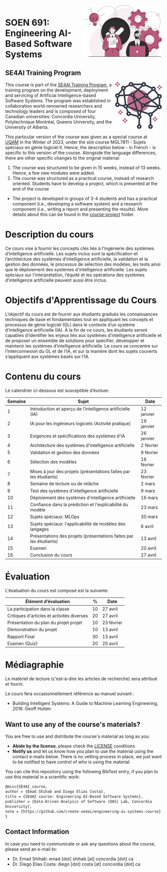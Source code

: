 <img style="float: right;" src="images/component_engineering.svg" alt="EngineeringAISystems" width="250"/>

# SOEN 691: Engineering AI-Based Software Systems

## SE4AI Training Program

<img style="float:right;" align="right" src="images/logo.svg" alt="SE4AI" width="150"/> 

This course is part of the [SE4AI Training Program](https://www.se4ai.org/), a training program on the development, deployment and servicing of Artificial Intelligence-based Software Systems. The program was established in collaboration world-renowned researchers and technology leaders and is composed of four Canadian universities: Concordia University, Polytechnique Montréal, Queens University, and the University of Alberta.  

This particular version of the course was given as a special course at [UQAM](www.uqam.ca) in the Winter of 2023, under the slot course MGL7811 - Sujets spéciaux en génie logiciel II.
Hence, the description below - in French - is specific to this version of the course.
Alongside the language differences, there are other specific changes to the original material: 
1. The course was structured to be given in 15 weeks, instead of 13 weeks. Hence, a few new modules were added.
2. The course was structured as a practical course, instead of research oriented. Students have to develop a project, which is presented at the end of the course
 * The project is developed in groups of 3-4 students and has a practical component (i.e., developing a software system) and a research component (i.e., writing a report and presenting the results). More details about this can be found in the [course-project](./course-project) folder.



# Description du cours

Ce cours vise à fournir les concepts clés liés à l'ingénierie des systèmes d’intelligence artificielle. Les sujets inclus sont la spécification et l’architecture des systèmes d’intelligence artificielle, la validation et la gestion des données, le processus de sélection des modèles, les tests ainsi que le déploiement des systèmes d'intelligence artificielle. Les sujets spéciaux sur l'interprétation, l’équité et les opérations des systèmes d’intelligence artificielle peuvent aussi être inclus.

# Objectifs d'Apprentissage du Cours

L’objectif du cours est de fournir aux étudiants gradués les connaissances techniques de base et fondamentales tout en appliquant les concepts et processus de génie logiciel (GL) dans le contexte d’un système d’intelligence artificielle (IA). À la fin de ce cours, les étudiants seront capables d’identifier les enjeux liés aux systèmes d’intelligence artificielle et de proposer un ensemble de solutions pour spécifier, développer et maintenir les systèmes d’intelligence artificielle. Le cours se concentre sur l’interconnexion du GL et de l’IA, et sur la manière dont les sujets couverts s’appliquent aux systèmes basés sur l’IA.

# Contenu du cours

Le calendrier ci-dessous est susceptible d’évoluer.

| Semaine | Sujet | Date |
| ------- | ----- | ---- |
| 1		    | Introduction et aperçu de l’intelligence artificielle (IA) | 12 janvier |
| 2	      |	IA pour les ingénieurs logiciels (Activité pratique)      | 19 janvier |
| 3		    | Exigences et spécifications des systèmes d'IA               | 26 janvier |
| 4       | Architecture des systèmes d'intelligence artificielle       | 2 février |
| 5	      |	Validation et gestion des données | 9 février |
| 6	      | Sélection des modèles         | 16 février |
| 7     	| Mises à jour des projets (présentations faites par les étudiants) | 23 février |
| 8       | Semaine de lecture ou de relâche | 2 mars |
| 9       | Test des systèmes d'intelligence artificielle  | 9 mars |
| 10      | Déploiement des systèmes d'intelligence artificielle | 16 mars |
| 11      |	Confiance dans la prédiction et l'explicabilité du modèle | 23 mars |
| 12		  | Sujets spéciaux: MLOps | 30 mars |
| 13		  | Sujets spéciaux: l'applicabilité de modèles des langages | 6 avril |
| 14		  | Présentations des projets (présentations faites par les étudiants) | 13 avril |
| 15      |	Examen | 20 avril |
| 16		  | Conclusion du cours | 27 avril |

# Évaluation

L'évaluation du cours est composé est la suivante:

| Élément d’évaluation			| %  | Date |
| ------------------------- | -- | ---- |
| La participation dans la classe	|	10 | 27 avril  |
| Critiques d'articles et activités diverses | 20 | 27 avril  |
| Présentation du plan du projet projet	|	10 | 23 février |
| Démonstration du projet |	10 | 13 avril |
| Rapport Final  |	30 | 13 avril |
| Examen (Quiz)					| 20 | 20 avril |

# Médiagraphie

Le matériel de lecture (c'est-à-dire les articles de recherche) sera attribué et fourni.

Le cours fera occasionnellement référence au manuel suivant :
- Building Intelligent Systems: A Guide to Machine Learning Engineering, 2018. Geoff Hulten


## Want to use any of the course's materials?

You are free to use and distribute the course's material as long as you:
- **Abide by the license**, please check the [LICENSE](LICENSING.md) conditions
- **Notify us** and let us know how you plan to use the material using the contact e-mails below. There is no vetting process in place, we just want to be notified to have control of who is using the material. 

You can cite this repository using the following BibText entry, if you plan to use this material in a scientific work:
```
@misc{SE4AI_course,
author = {Emad Shihab and Diego Elias Costa},
title = {SE4AI course: Engineering AI-Based Software Systems},
publisher = {Data-Driven Analysis of Software (DAS) Lab, Concordia University},
note = {https://github.com/create-se4ai/engineering-ai-systems-course}
}
```



## Contact Information

In case you need to communicate or ask any questions about the course, please send an e-mail to:
- Dr. Emad Shihab: emad [dot] shihab [at] concordia [dot] ca
- Dr. Diego Elias Costa: diego [dot] costa [at] concordia [dot] ca 



